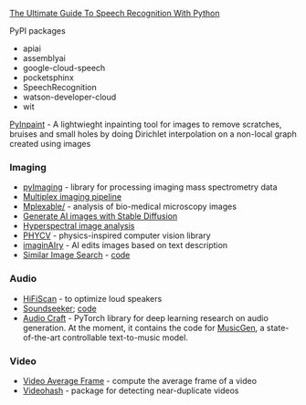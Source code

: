 [The Ultimate Guide To Speech Recognition With Python](https://realpython.com/python-speech-recognition/)

PyPI packages
+ apiai
+ assemblyai
+ google-cloud-speech
+ pocketsphinx
+ SpeechRecognition
+ watson-developer-cloud
+ wit


[PyInpaint](https://github.com/aGIToz/PyInpaint) - A lightwieght inpainting tool for images to remove scratches, bruises and small holes by doing Dirichlet interpolation on a non-local graph created using images


### Imaging

+ [pyImaging](https://github.com/alexandrovteam/pyImagingMSpec) - library for processing imaging mass spectrometry data
+ [Multiplex imaging pipeline](https://github.com/estorrs/multiplex-imaging-pipeline)
+ [Mplexable/](https://pypi.org/project/mplexable/) - analysis of bio-medical microscopy images
+ [Generate AI images with Stable Diffusion](https://twitter.com/levelsio/status/1565731907664478209)
+ [Hyperspectral image analysis](https://medium.com/abraia/hyperspectral-image-analysis-with-python-made-easy-68dcd0234924)
+ [PHYCV](https://github.com/JalaliLabUCLA/phycv) - physics-inspired computer vision library
+ [imaginAIry](https://github.com/brycedrennan/imaginAIry/) - AI edits images based on text description
+ [Similar Image Search](https://blog.qwertyforce.dev/posts/similar_image_search) - [code](https://github.com/qwertyforce/image_search)


### Audio
+ [HiFiScan](https://github.com/erdewit/HiFiScan) - to optimize loud speakers
+ [Soundseeker](https://www.soundseeker.app/); [code](https://github.com/jacobshandling/soundseeker/tree/main/backend)
+ [Audio Craft](https://github.com/facebookresearch/audiocraft) - PyTorch library for deep learning research on audio generation. At the moment, it contains the code for [MusicGen](https://ai.honu.io/papers/musicgen/), a state-of-the-art controllable text-to-music model.

### Video
+ [Video Average Frame](https://github.com/wq2012/video-average-frame) - compute the average frame of a video
+ [Videohash](https://pypi.org/project/videohash/) - package for detecting near-duplicate videos
